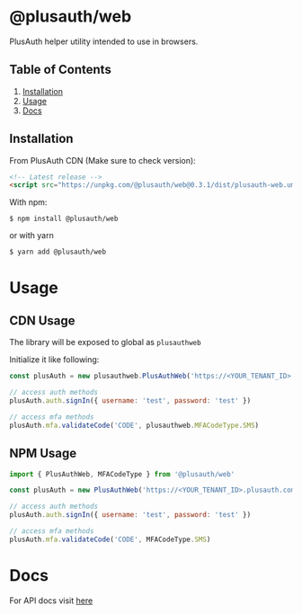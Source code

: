 # @plusauth/web
PlusAuth helper utility intended to use in browsers.

## Table of Contents
1. [Installation](#installation)
2. [Usage](#usage)
3. [Docs](#docs)


## Installation
From PlusAuth CDN (Make sure to check version):
```html
<!-- Latest release -->
<script src="https://unpkg.com/@plusauth/web@0.3.1/dist/plusauth-web.umd.js"></script>
```

With npm:
```shell script
$ npm install @plusauth/web
```

or with yarn
```shell script
$ yarn add @plusauth/web
```

# Usage

## CDN Usage
The library will be exposed to global as `plusauthweb`

Initialize it like following:
```js
const plusAuth = new plusauthweb.PlusAuthWeb('https://<YOUR_TENANT_ID>.plusauth.com')

// access auth methods
plusAuth.auth.signIn({ username: 'test', password: 'test' })

// access mfa methods
plusAuth.mfa.validateCode('CODE', plusauthweb.MFACodeType.SMS)
```

## NPM Usage
```js
import { PlusAuthWeb, MFACodeType } from '@plusauth/web'

const plusAuth = new PlusAuthWeb('https://<YOUR_TENANT_ID>.plusauth.com')

// access auth methods
plusAuth.auth.signIn({ username: 'test', password: 'test' })

// access mfa methods
plusAuth.mfa.validateCode('CODE', MFACodeType.SMS)
```

# Docs
For API docs visit [here](https://plusauth.github.io/plusauth-web/classes/plusauthweb.html)

